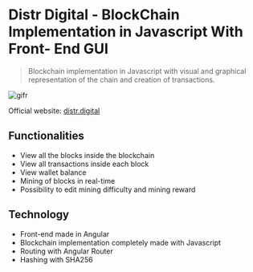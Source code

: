 # Distr Digital - BlockChain Implementation in Javascript With Front- End GUI
> Blockchain implementation in Javascript with visual and graphical representation of the chain and creation of transactions.

<img src="https://github.com/reygj/distr/blob/master/src/assets/distrv.gif" alt="gifr">


Official website: [distr.digital](https://distr.digital) <br>

## Functionalities

- View all the blocks inside the blockchain
- View all transactions inside each block
- View wallet balance
- Mining of blocks in real-time
- Possibility to edit mining difficulty and mining reward

## Technology

- Front-end made in Angular
- Blockchain implementation completely made with Javascript
- Routing with Angular Router
- Hashing with SHA256



